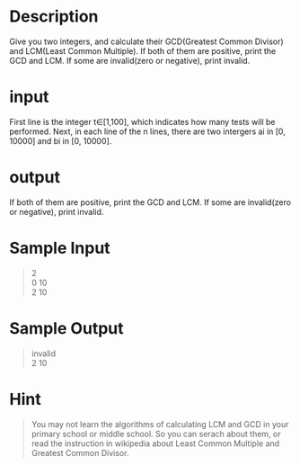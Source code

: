 # Description  
Give you two integers, and calculate their GCD(Greatest Common Divisor) and LCM(Least Common Multiple). If both of them are positive, print the GCD and LCM. If some are invalid(zero or negative), print invalid.  

# input  
First line is the integer t∈[1,100], which indicates how many tests will be performed. Next, in each line of the n lines, there are two intergers ai in [0, 10000] and bi in [0, 10000].  

# output  
If both of them are positive, print the GCD and LCM. If some are invalid(zero or negative), print invalid.  

# Sample Input  
>2  
0 10  
2 10  
# Sample Output  
>invalid  
2 10  
# Hint  
>You may not learn the algorithms of calculating LCM and GCD in your primary school or middle school. So you can serach about them, or read the instruction in wikipedia about Least Common Multiple and Greatest Common Divisor.  
